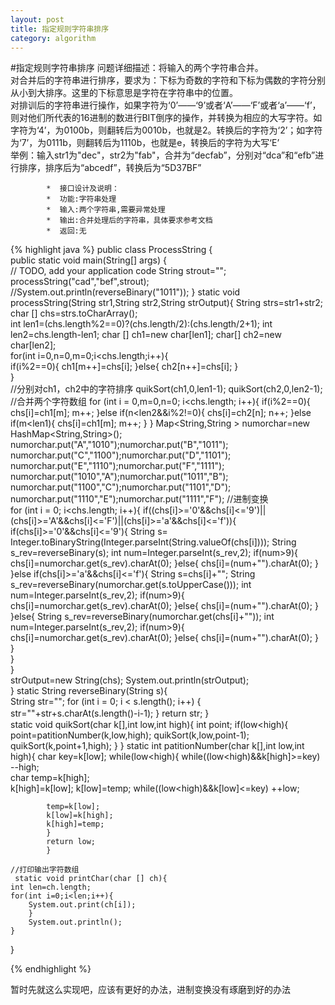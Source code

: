 ```yaml
---
layout: post
title: 指定规则字符串排序
category: algorithm
---
```

#指定规则字符串排序
问题详细描述：将输入的两个字符串合并。      
对合并后的字符串进行排序，要求为：下标为奇数的字符和下标为偶数的字符分别从小到大排序。这里的下标意思是字符在字符串中的位置。    
对排训后的字符串进行操作，如果字符为‘0’——‘9’或者‘A’——‘F’或者‘a’——‘f’，则对他们所代表的16进制的数进行BIT倒序的操作，并转换为相应的大写字符。如字符为‘4’，为0100b，则翻转后为0010b，也就是2。转换后的字符为‘2’；如字符为‘7’，为0111b，则翻转后为1110b，也就是e，转换后的字符为大写‘E’       
举例：输入str1为"dec"，str2为"fab"，合并为“decfab”，分别对“dca”和“efb”进行排序，排序后为“abcedf”，转换后为“5D37BF”          

            *  接口设计及说明：        
            *  功能:字符串处理      
            *  输入:两个字符串,需要异常处理    
            *  输出:合并处理后的字符串，具体要求参考文档      
            *  返回:无   
          
{% highlight java %}
public class ProcessString {    
    public static void main(String[] args) {        
        // TODO, add your application code
        String  strout="";
        processString("cad","bef",strout);
        //System.out.println(reverseBinary("1011")); 
    }
        static void  processString(String str1,String str2,String strOutput){
        String  strs=str1+str2;
        char [] chs=strs.toCharArray();    
        int  len1=(chs.length%2==0)?(chs.length/2):(chs.length/2+1);
        int len2=chs.length-len1;
        char  [] ch1=new char[len1];
        char[] ch2=new char[len2];        
        for(int i=0,n=0,m=0;i<chs.length;i++){                
            if(i%2==0){
                    ch1[m++]=chs[i];
            }else{
                ch2[n++]=chs[i];
            }                
        }            
        //分别对ch1，ch2中的字符排序
        quikSort(ch1,0,len1-1);
        quikSort(ch2,0,len2-1);
        //合并两个字符数组
        for (int i = 0,m=0,n=0; i<chs.length; i++){
                if(i%2==0){
                    chs[i]=ch1[m];
                    m++;
                    }else if(n<len2&&i%2!=0){
                        chs[i]=ch2[n];
                        n++;
                        }else if(m<len1){
                                chs[i]=ch1[m];
                                m++;
                            }
            }
        Map<String,String >  numorchar=new HashMap<String,String>();
        numorchar.put("A","1010");numorchar.put("B","1011");
        numorchar.put("C","1100");numorchar.put("D","1101");
        numorchar.put("E","1110");numorchar.put("F","1111");
        numorchar.put("1010","A");numorchar.put("1011","B");
        numorchar.put("1100","C");numorchar.put("1101","D");
        numorchar.put("1110","E");numorchar.put("1111","F"); //进制变换  
        for (int i = 0; i<chs.length; i++){
            if((chs[i]>='0'&&chs[i]<='9')||    (chs[i]>='A'&&chs[i]<='F')||(chs[i]>='a'&&chs[i]<='f')){
                    if(chs[i]>='0'&&chs[i]<='9'){
                        String s= Integer.toBinaryString(Integer.parseInt(String.valueOf(chs[i])));
                        String s_rev=reverseBinary(s);
                        int num=Integer.parseInt(s_rev,2);
                        if(num>9){
                            chs[i]=numorchar.get(s_rev).charAt(0);
                        }else{
                        chs[i]=(num+"").charAt(0);
                        }                        
                    }else  if(chs[i]>='a'&&chs[i]<='f'){
                    String s=chs[i]+"";
                    String s_rev=reverseBinary(numorchar.get(s.toUpperCase()));
                        int num=Integer.parseInt(s_rev,2);
                        if(num>9){
                            chs[i]=numorchar.get(s_rev).charAt(0);
                        }else{
                        chs[i]=(num+"").charAt(0);
                        }
                    }else{
                    String s_rev=reverseBinary(numorchar.get(chs[i]+""));
                        int num=Integer.parseInt(s_rev,2);
                        if(num>9){
                            chs[i]=numorchar.get(s_rev).charAt(0);
                        }else{
                        chs[i]=(num+"").charAt(0);
                        }    
                    }                
                }                
        }        
        strOutput=new String(chs);
        System.out.println(strOutput);        
    }
    static String reverseBinary(String  s){    
        String str="";
        for (int i = 0; i < s.length(); i++) {
            str=""+str+s.charAt(s.length()-i-1);
        }
        return str;
    }  　　　　　　    
    static void quikSort(char k[],int low,int high){
            int point;
            if(low<high){
                point=patitionNumber(k,low,high);
            quikSort(k,low,point-1);
            quikSort(k,point+1,high);
            }
            }
        static    int  patitionNumber(char k[],int low,int high){
            char key=k[low];
            while(low<high){
                while((low<high)&&k[high]>=key)
                    --high;    
            char temp=k[high];                
            k[high]=k[low];
            k[low]=temp;
        while((low<high)&&k[low]<=key)
                ++low;
        
            temp=k[low];
            k[low]=k[high];
            k[high]=temp;
            }
            return low;
            }
    
    //打印输出字符数组            
     static void printChar(char [] ch){
    int len=ch.length;
    for(int i=0;i<len;i++){
        System.out.print(ch[i]);
        }
        System.out.println();
    }
}   

{% endhighlight %}     
    
暂时先就这么实现吧，应该有更好的办法，进制变换没有琢磨到好的办法
